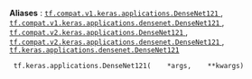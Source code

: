 **Aliases** : [ `tf.compat.v1.keras.applications.DenseNet121` ](/api_docs/python/tf/keras/applications/DenseNet121), [ `tf.compat.v1.keras.applications.densenet.DenseNet121` ](/api_docs/python/tf/keras/applications/DenseNet121), [ `tf.compat.v2.keras.applications.DenseNet121` ](/api_docs/python/tf/keras/applications/DenseNet121), [ `tf.compat.v2.keras.applications.densenet.DenseNet121` ](/api_docs/python/tf/keras/applications/DenseNet121), [ `tf.keras.applications.densenet.DenseNet121` ](/api_docs/python/tf/keras/applications/DenseNet121)

```
 tf.keras.applications.DenseNet121(    *args,    **kwargs) 
```

